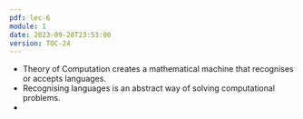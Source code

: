 ```yaml
---
pdf: lec-6
module: 1
date: 2023-09-28T23:53:00
version: TOC-24
---
```

- Theory of Computation creates a mathematical machine that recognises or accepts languages.
- Recognising languages is an abstract way of solving computational problems.
- 